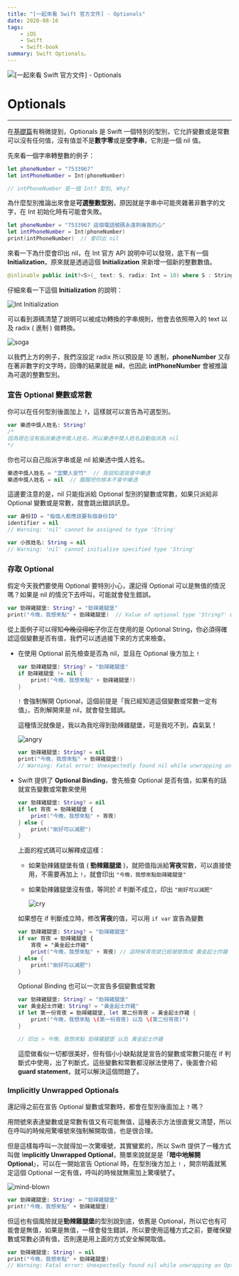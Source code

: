 ```yaml
---
title: "[一起來看 Swift 官方文件] - Optionals"
date: 2020-08-16
tags:
    - iOS
    - Swift
    - Swift-book
summary: Swift Optionals。
---
```


![[一起來看 Swift 官方文件] - Optionals](@assets/20200816/banner2.jpg)

# Optionals

---

在[基礎篇](https://andrewwuu.com/article/2020/08/10/the-basics/)有稍微提到，Optionals 是 Swift 一個特別的型別，它允許變數或是常數可以沒有任何值，沒有值並不是**數字零**或是**空字串**，它則是一個 nil 值。

先來看一個字串轉整數的例子：

```swift
let phoneNumber = "7533967"
let intPhoneNumber = Int(phoneNumber)

// intPhoneNumber 是一個 Int? 型別, Why?
```

為什麼型別推論出來會是**可選整數型別**，原因就是字串中可能夾雜著非數字的文字，在 Int 初始化時有可能會失敗。

```swift
let phoneNumber = "7533967 這個電話號碼永遠刺痛我的心"
let intPhoneNumber = Int(phoneNumber)
print(intPhoneNumber)  // 會印出 nil
```

來看一下為什麼會印出 nil，在 Int 官方 API 說明中可以發現，底下有一個 **Initialization**，原來就是透過這個 **Initialization** 來新增一個新的整數數值。

```swift
@inlinable public init?<S>(_ text: S, radix: Int = 10) where S : StringProtocol
```

仔細來看一下這個 **Initialization** 的說明：

![Int Initialization](@assets/20200816/init.png)

可以看到源碼清楚了說明可以被成功轉換的字串規則，他會去依照帶入的 text 以及 radix ( 進制 ) 做轉換。

![soga](@assets/20200816/soga.gif)

以我們上方的例子，我們沒設定 radix 所以預設是 10 進制，**phoneNumber** 又存在著非數字的文字時，回傳的結果就是 **nil**，也因此 **intPhoneNumber** 會被推論為可選的整數型別。

### 宣告 Optional 變數或常數

你可以在任何型別後面加上 `?`，這樣就可以宣告為可選型別。

```swift
var 樂透中獎人姓名: String?
/* 
因為現在沒有指派樂透中獎人姓名，所以樂透中獎人姓名自動指派為 nil
*/
```

你也可以自己指派字串或是 nil 給樂透中獎人姓名。

```swift
樂透中獎人姓名 = "宜蘭人安竹"  // 我就知道我會中樂透
樂透中獎人姓名 = nil  // 醒醒吧你根本不會中樂透
```

這邊要注意的是，nil 只能指派給 Optional 型別的變數或常數，如果只派給非 Optional 變數或是常數，就會跳出錯誤訊息。

```swift
var 身份ID = "每個人都應該要有個身份ID"
identifier = nil
// Warning: 'nil' cannot be assigned to type 'String'

var 小孩姓名: String = nil
// Warning: 'nil' cannot initialize specified type 'String'
```

### 存取 Optional

假定今天我們要使用 Optional 要特別小心，還記得 Optional 可以是無值的情況嗎？如果是 nil 的情況下去呼叫，可能就會發生錯誤。

```swift
var 勁辣雞腿堡: String? = "勁辣雞腿堡"
print("今晚，我想來點" + 勁辣雞腿堡)  // Value of optional type 'String?' must be unwrapped to a value of type 'String'
```

從上面例子可以得知~~今晚沒得吃了~~你正在使用的是 Optional String，你必須得確認這個變數是否有值，我們可以透過接下來的方式來檢查。

- 在使用 Optional 前先檢查是否為 nil，並且在 Optional 後方加上 `!`

    ```swift
    var 勁辣雞腿堡: String? = "勁辣雞腿堡"
    if 勁辣雞腿堡 != nil {
    	print("今晚，我想來點" + 勁辣雞腿堡!)
    }
    ```

    `!` 會強制解開 Optional，這個前提是「我已經知道這個變數或常數一定有值」，否則解開來是 nil，就會發生錯誤。

    這種情況就像是，我以為我吃得到勁辣雞腿堡，可是我吃不到，森氣氣！

    ![angry](@assets/20200816/angry.gif)

    ```swift
    var 勁辣雞腿堡: String? = nil
    print("今晚，我想來點" + 勁辣雞腿堡!)
    // Warning: Fatal error: Unexpectedly found nil while unwrapping an Optional value
    ```

- Swift 提供了 **Optional Binding**，會先檢查 Optional 是否有值，如果有的話就宣告變數或常數來使用

    ```swift
    var 勁辣雞腿堡: String? = nil
    if let 宵夜 = 勁辣雞腿堡 {
    	print("今晚，我想來點" + 宵夜)
    } else {
    	print("剛好可以減肥")
    }
    ```

    上面的程式碼可以解釋成這樣：

    - 如果勁辣雞腿堡有值 ( **勁辣雞腿堡** )，就把值指派給**宵夜**常數，可以直接使用，不需要再加上 `!`，就會印出 `"今晚，我想來點勁辣雞腿堡"`
    - 如果勁辣雞腿堡沒有值，等同於 if 判斷不成立，印出 `"剛好可以減肥"`

        ![cry](@assets/20200816/cry.gif)

    如果想在 if 判斷成立時，修改**宵夜**的值，可以用 `if var` 宣告為變數

    ```swift
    var 勁辣雞腿堡: String? = "勁辣雞腿堡"
    if var 宵夜 = 勁辣雞腿堡 {
    	宵夜 = "黃金起士炸雞"
    	print("今晚，我想來點" + 宵夜) // 這時候宵夜就已經被替換成 黃金起士炸雞
    } else {
    	print("剛好可以減肥")
    }
    ```

    Optional Binding 也可以一次宣告多個變數或常數

    ```swift
    var 勁辣雞腿堡: String? = "勁辣雞腿堡"
    var 黃金起士炸雞: String? = "黃金起士炸雞"
    if let 第一份宵夜 = 勁辣雞腿堡, let 第二份宵夜 = 黃金起士炸雞 {
    	print("今晚，我想來點 \(第一份宵夜) 以及 \(第二份宵夜)")
    }

    // 印出 > 今晚，我想來點 勁辣雞腿堡 以及 黃金起士炸雞
    ```

    這麼做看似一切都很美好，但有個小小缺點就是宣告的變數或常數只能在 if 判斷式中使用，出了判斷式，這些變數和常數都沒辦法使用了，後面會介紹 **guard statement**，就可以解決這個問題了。

### Implicitly Unwrapped Optionals

還記得之前在宣告 Optional 變數或常數時，都會在型別後面加上 `?` 嗎？

用問號來表達變數或是常數有值又有可能無值，這種表示方法很直覺又清楚，所以在呼叫的時候用驚嘆號來強制解開取值，也是很合理。

但是這樣每呼叫一次就得加一次驚嘆號，其實蠻累的，所以 Swift 提供了一種方式叫做 I**mplicitly Unwrapped Optional**，簡單來說就是是「**暗中地解開 Optional**」，可以在一開始宣告 Optional 時，在型別後方加上 `!` ，開宗明義就篤定這個 Optional 一定有值，呼叫的時候就無需加上驚嘆號了。

![mind-blown](@assets/20200816/mind-blown.gif)

```swift
var 勁辣雞腿堡: String! = "勁辣雞腿堡"
print("今晚，我想來點" + 勁辣雞腿堡)
```

但這也有個風險就是**勁辣雞腿堡**的型別說到底，依舊是 Optional，所以它也有可能會是無值，如果是無值，一樣會發生錯誤，所以要使用這種方式之前，要確保變數或常數必須有值，否則還是用上面的方式安全解開取值。

```swift
var 勁辣雞腿堡: String! = nil
print("今晚，我想來點" + 勁辣雞腿堡)
// Warning: Fatal error: Unexpectedly found nil while unwrapping an Optional value
```
